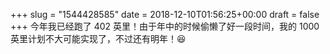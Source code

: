 +++
slug = "1544428585"
date = 2018-12-10T01:56:25+00:00
draft = false
+++
今年我已经跑了 402 英里！由于年中的时候偷懒了好一段时间，我的 1000 英里计划不大可能实现了，不过还有明年！😆